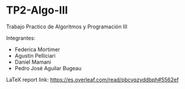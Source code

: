 # TP2-Algo-III
Trabajo Practico de Algoritmos y Programación III

Integrantes:

  - Federica Mortimer
  - Agustin Pelliciari
  - Daniel Mamani
  - Pedro José Aguilar Bugeau

LaTeX report link: https://es.overleaf.com/read/pbcyqzyddbph#5562ef

